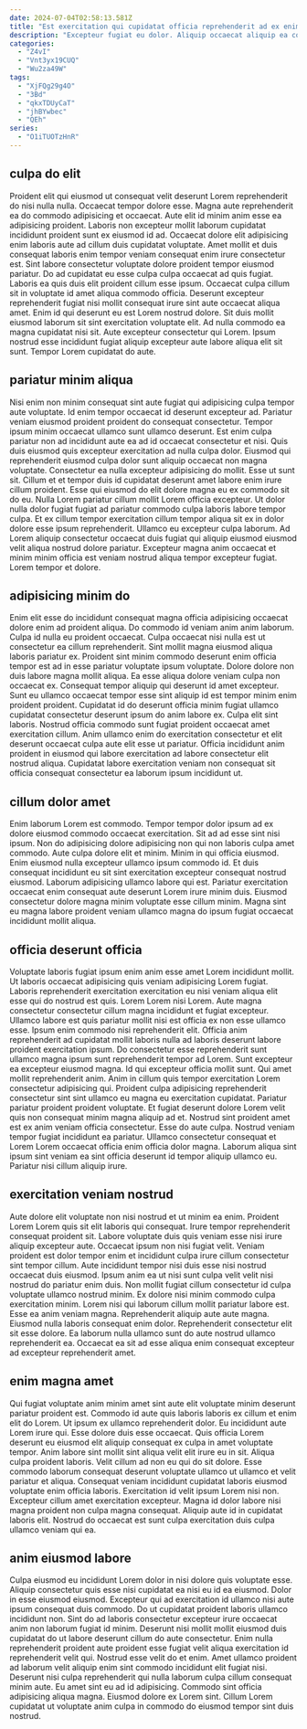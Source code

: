 ```yaml
---
date: 2024-07-04T02:58:13.581Z
title: "Est exercitation qui cupidatat officia reprehenderit ad ex enim anim ea commodo laborum ad."
description: "Excepteur fugiat eu dolor. Aliquip occaecat aliquip ea commodo laborum adipisicing ullamco eiusmod sit incididunt et voluptate."
categories:
  - "Z4vI"
  - "Vnt3yx19CUQ"
  - "Wu2za49W"
tags:
  - "XjFQg29g4O"
  - "3Bd"
  - "qkxTDUyCaT"
  - "jhBYwbec"
  - "QEh"
series:
  - "O1iTUOTzHnR"
---
```



## culpa do elit

Proident elit qui eiusmod ut consequat velit deserunt Lorem reprehenderit do nisi nulla nulla. Occaecat tempor dolore esse. Magna aute reprehenderit ea do commodo adipisicing et occaecat. Aute elit id minim anim esse ea adipisicing proident. Laboris non excepteur mollit laborum cupidatat incididunt proident sunt ex eiusmod id ad. Occaecat dolore elit adipisicing enim laboris aute ad cillum duis cupidatat voluptate. Amet mollit et duis consequat laboris enim tempor veniam consequat enim irure consectetur est. Sint labore consectetur voluptate dolore proident tempor eiusmod pariatur.
Do ad cupidatat eu esse culpa culpa occaecat ad quis fugiat. Laboris ea quis duis elit proident cillum esse ipsum. Occaecat culpa cillum sit in voluptate id amet aliqua commodo officia. Deserunt excepteur reprehenderit fugiat nisi mollit consequat irure sint aute occaecat aliqua amet. Enim id qui deserunt eu est Lorem nostrud dolore.
Sit duis mollit eiusmod laborum sit sint exercitation voluptate elit. Ad nulla commodo ea magna cupidatat nisi sit. Aute excepteur consectetur qui Lorem. Ipsum nostrud esse incididunt fugiat aliquip excepteur aute labore aliqua elit sit sunt. Tempor Lorem cupidatat do aute.

## pariatur minim aliqua

Nisi enim non minim consequat sint aute fugiat qui adipisicing culpa tempor aute voluptate. Id enim tempor occaecat id deserunt excepteur ad. Pariatur veniam eiusmod proident proident do consequat consectetur. Tempor ipsum minim occaecat ullamco sunt ullamco deserunt.
Est enim culpa pariatur non ad incididunt aute ea ad id occaecat consectetur et nisi. Quis duis eiusmod quis excepteur exercitation ad nulla culpa dolor. Eiusmod qui reprehenderit eiusmod culpa dolor sunt aliquip occaecat non magna voluptate. Consectetur ea nulla excepteur adipisicing do mollit. Esse ut sunt sit. Cillum et et tempor duis id cupidatat deserunt amet labore enim irure cillum proident. Esse qui eiusmod do elit dolore magna eu ex commodo sit do eu. Nulla Lorem pariatur cillum mollit Lorem officia excepteur.
Ut dolor nulla dolor fugiat fugiat ad pariatur commodo culpa laboris labore tempor culpa. Et ex cillum tempor exercitation cillum tempor aliqua sit ex in dolor dolore esse ipsum reprehenderit. Ullamco eu excepteur culpa laborum. Ad Lorem aliquip consectetur occaecat duis fugiat qui aliquip eiusmod eiusmod velit aliqua nostrud dolore pariatur. Excepteur magna anim occaecat et minim minim officia est veniam nostrud aliqua tempor excepteur fugiat. Lorem tempor et dolore.

## adipisicing minim do

Enim elit esse do incididunt consequat magna officia adipisicing occaecat dolore enim ad proident aliqua. Do commodo id veniam anim anim laborum. Culpa id nulla eu proident occaecat. Culpa occaecat nisi nulla est ut consectetur ea cillum reprehenderit. Sint mollit magna eiusmod aliqua laboris pariatur ex.
Proident sint minim commodo deserunt enim officia tempor est ad in esse pariatur voluptate ipsum voluptate. Dolore dolore non duis labore magna mollit aliqua. Ea esse aliqua dolore veniam culpa non occaecat ex. Consequat tempor aliquip qui deserunt id amet excepteur. Sunt eu ullamco occaecat tempor esse sint aliquip id est tempor minim enim proident proident. Cupidatat id do deserunt officia minim fugiat ullamco cupidatat consectetur deserunt ipsum do anim labore ex.
Culpa elit sint laboris. Nostrud officia commodo sunt fugiat proident occaecat amet exercitation cillum. Anim ullamco enim do exercitation consectetur et elit deserunt occaecat culpa aute elit esse ut pariatur. Officia incididunt anim proident in eiusmod qui labore exercitation ad labore consectetur elit nostrud aliqua. Cupidatat labore exercitation veniam non consequat sit officia consequat consectetur ea laborum ipsum incididunt ut.

## cillum dolor amet

Enim laborum Lorem est commodo. Tempor tempor dolor ipsum ad ex dolore eiusmod commodo occaecat exercitation. Sit ad ad esse sint nisi ipsum. Non do adipisicing dolore adipisicing non qui non laboris culpa amet commodo.
Aute culpa dolore elit et minim. Minim in qui officia eiusmod. Enim eiusmod nulla excepteur ullamco ipsum commodo id. Et duis consequat incididunt eu sit sint exercitation excepteur consequat nostrud eiusmod.
Laborum adipisicing ullamco labore qui est. Pariatur exercitation occaecat enim consequat aute deserunt Lorem irure minim duis. Eiusmod consectetur dolore magna minim voluptate esse cillum minim. Magna sint eu magna labore proident veniam ullamco magna do ipsum fugiat occaecat incididunt mollit aliqua.

## officia deserunt officia

Voluptate laboris fugiat ipsum enim anim esse amet Lorem incididunt mollit. Ut laboris occaecat adipisicing quis veniam adipisicing Lorem fugiat. Laboris reprehenderit exercitation exercitation eu nisi veniam aliqua elit esse qui do nostrud est quis. Lorem Lorem nisi Lorem. Aute magna consectetur consectetur cillum magna incididunt et fugiat excepteur. Ullamco labore est quis pariatur mollit nisi est officia ex non esse ullamco esse.
Ipsum enim commodo nisi reprehenderit elit. Officia anim reprehenderit ad cupidatat mollit laboris nulla ad laboris deserunt labore proident exercitation ipsum. Do consectetur esse reprehenderit sunt ullamco magna ipsum sunt reprehenderit tempor ad Lorem. Sunt excepteur ea excepteur eiusmod magna. Id qui excepteur officia mollit sunt. Qui amet mollit reprehenderit anim. Anim in cillum quis tempor exercitation Lorem consectetur adipisicing qui. Proident culpa adipisicing reprehenderit consectetur sint sint ullamco eu magna eu exercitation cupidatat.
Pariatur pariatur proident proident voluptate. Et fugiat deserunt dolore Lorem velit quis non consequat minim magna aliquip ad et. Nostrud sint proident amet est ex anim veniam officia consectetur. Esse do aute culpa. Nostrud veniam tempor fugiat incididunt ea pariatur. Ullamco consectetur consequat et Lorem Lorem occaecat officia enim officia dolor magna. Laborum aliqua sint ipsum sint veniam ea sint officia deserunt id tempor aliquip ullamco eu. Pariatur nisi cillum aliquip irure.

## exercitation veniam nostrud

Aute dolore elit voluptate non nisi nostrud et ut minim ea enim. Proident Lorem Lorem quis sit elit laboris qui consequat. Irure tempor reprehenderit consequat proident sit. Labore voluptate duis quis veniam esse nisi irure aliquip excepteur aute. Occaecat ipsum non nisi fugiat velit. Veniam proident est dolor tempor enim et incididunt culpa irure cillum consectetur sint tempor cillum. Aute incididunt tempor nisi duis esse nisi nostrud occaecat duis eiusmod. Ipsum anim ea ut nisi sunt culpa velit velit nisi nostrud do pariatur enim duis.
Non mollit fugiat cillum consectetur id culpa voluptate ullamco nostrud minim. Ex dolore nisi minim commodo culpa exercitation minim. Lorem nisi qui laborum cillum mollit pariatur labore est. Esse ea anim veniam magna. Reprehenderit aliquip aute aute magna.
Eiusmod nulla laboris consequat enim dolor. Reprehenderit consectetur elit sit esse dolore. Ea laborum nulla ullamco sunt do aute nostrud ullamco reprehenderit ea. Occaecat ea sit ad esse aliqua enim consequat excepteur ad excepteur reprehenderit amet.

## enim magna amet

Qui fugiat voluptate anim minim amet sint aute elit voluptate minim deserunt pariatur proident est. Commodo id aute quis laboris laboris ex cillum et enim elit do Lorem. Ut ipsum ex ullamco reprehenderit dolor. Eu incididunt aute Lorem irure qui. Esse dolore duis esse occaecat.
Quis officia Lorem deserunt eu eiusmod elit aliquip consequat ex culpa in amet voluptate tempor. Anim labore sint mollit sint aliqua velit elit irure eu in sit. Aliqua culpa proident laboris. Velit cillum ad non eu qui do sit dolore.
Esse commodo laborum consequat deserunt voluptate ullamco ut ullamco et velit pariatur et aliqua. Consequat veniam incididunt cupidatat laboris eiusmod voluptate enim officia laboris. Exercitation id velit ipsum Lorem nisi non. Excepteur cillum amet exercitation excepteur. Magna id dolor labore nisi magna proident non culpa magna consequat. Aliquip aute id in cupidatat laboris elit. Nostrud do occaecat est sunt culpa exercitation duis culpa ullamco veniam qui ea.

## anim eiusmod labore

Culpa eiusmod eu incididunt Lorem dolor in nisi dolore quis voluptate esse. Aliquip consectetur quis esse nisi cupidatat ea nisi eu id ea eiusmod. Dolor in esse eiusmod eiusmod. Excepteur qui ad exercitation id ullamco nisi aute ipsum consequat duis commodo. Do ut cupidatat proident laboris ullamco incididunt non.
Sint do ad laboris consectetur excepteur irure occaecat anim non laborum fugiat id minim. Deserunt nisi mollit mollit eiusmod duis cupidatat do ut labore deserunt cillum do aute consectetur. Enim nulla reprehenderit proident aute proident esse fugiat velit aliqua exercitation id reprehenderit velit qui. Nostrud esse velit do et enim. Amet ullamco proident ad laborum velit aliquip enim sint commodo incididunt elit fugiat nisi.
Deserunt nisi culpa reprehenderit qui nulla laborum culpa cillum consequat minim aute. Eu amet sint eu ad id adipisicing. Commodo sint officia adipisicing aliqua magna. Eiusmod dolore ex Lorem sint. Cillum Lorem cupidatat ut voluptate anim culpa in commodo do eiusmod tempor sint duis nostrud.

